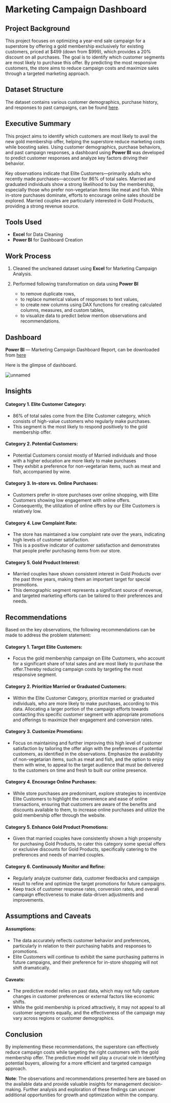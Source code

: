 # Marketing Campaign Dashboard

## Project Background
This project focuses on optimizing a year-end sale campaign for a superstore by offering a gold membership exclusively for existing customers, priced at $499 (down from $999), which provides a 20% discount on all purchases. The goal is to identify which customer segments are most likely to purchase this offer. By predicting the most responsive customers, the store aims to reduce campaign costs and maximize sales through a targeted marketing approach.

## Dataset Structure

The dataset contains various customer demographics, purchase history, and responses to past campaigns, can be found [here](https://github.com/nikitaprasad21/Marketing-Campaign-Dashboard/blob/main/superstore_data.csv).

## Executive Summary
This project aims to identify which customers are most likely to avail the new gold membership offer, helping the superstore reduce marketing costs while boosting sales. Using customer demographics, purchase behaviors, and past campaign responses, a dashboard using **Power BI** was developed to predict customer responses and analyze key factors driving their behavior.

Key observations indicate that Elite Customers—primarily adults who recently made purchases—account for 86% of total sales. Married and graduated individuals show a strong likelihood to buy the membership, especially those who prefer non-vegetarian items like meat and fish. While in-store purchases dominate, efforts to encourage online sales should be explored. Married couples are particularly interested in Gold Products, providing a strong revenue source.

## Tools Used
* **Excel** for Data Cleaning
* **Power BI** for Dashboard Creation

## Work Process

1. Cleaned the uncleaned dataset using **Excel** for Marketing Campaign Analysis. 

2. Performed following transformation on data using **Power BI** 
   * to remove duplicate rows, 
   * to replace  numerical values of responses to text values, 
   * to create new columns using DAX functions for creating calculated columns, measures, and custom tables, 
   * to visualize data to predict below mention observations and recommendations.
  
## Dashboard

**Power BI** — Marketing Campaign Dashboard Report, can be downloaded from [here](https://github.com/nikitaprasad21/Marketing-Campaign-Dashboard/blob/main/Superstore%20Marketing%20Campaign.pbix)

Here is the glimpse of dashboard.

![unnamed](https://github.com/nikitaprasad21/Marketing-Campaign-Dashboard/assets/84131752/1e55e4ff-8aab-4516-904a-794e6bd7936b)

## Insights
#### Category 1. Elite Customer Category:

  * 86% of total sales come from the Elite Customer category, which consists of high-value customers who regularly make purchases.
  * This segment is the most likely to respond positively to the gold membership offer.

#### Category 2. Potential Customers:

  * Potential Customers consist mostly of Married individuals and those with a higher education are more likely to make purchases
  * They exhibit a preference for non-vegetarian items, such as meat and fish, accompanied by wine. 

#### Category 3. In-store vs. Online Purchases:

  * Customers prefer in-store purchases over online shopping, with Elite Customers showing low engagement with online offers.
  * Consequently, the utilization of online offers by our Elite Customers is relatively low.

#### Category 4. Low Complaint Rate:

  * The store has maintained a low complaint rate over the years, indicating high levels of customer satisfaction.
  * This is a positive indicator of customer satisfaction and demonstrates that people prefer purchasing items from our store.

#### Category 5. Gold Product Interest:

   * Married couples have shown consistent interest in Gold Products over the past three years, making them an important target for special promotions.
   * This demographic segment represents a significant source of revenue, and targeted marketing efforts can be tailored to their preferences and needs.

## Recommendations

Based on the key observations, the following recommendations can be made to address the problem statement:


#### Category 1. Target Elite Customers:

  * Focus the gold membership campaign on Elite Customers, who account for a significant share of total sales and are most likely to purchase the offer.Thereby reducing campaign costs by targeting the most responsive segment. 

#### Category 2. Prioritize Married or Graduated Customers:

  * Within the Elite Customer Category, prioritize married or graduated individuals, who are more likely to make purchases, according to this data. Allocating a larger portion of the campaign efforts towards contacting this specific customer segment with appropriate promotions and offerings to maximize their engagement and conversion rates.

#### Category 3. Customize Promotions:

  * Focus on maintaining and further improving this high level of customer satisfaction by tailoring the offer align with the preferences of potential customers, as identified in the observations. Emphasize the availability of non-vegetarian items, such as meat and fish, and the option to enjoy them with wine, to appeal to the target audience that must be delivered to the customers on time and fresh to built our online presence.

#### Category 4. Encourage Online Purchases:

  * While store purchases are predominant, explore strategies to incentivize Elite Customers to highlight the convenience and ease of online transactions, ensuring that customers are aware of the benefits and discounts available to them, to increase online purchases and utilize the gold membership offer through the website.


#### Category 5. Enhance Gold Product Promotions:

 *  Given that married couples have consistently shown a high propensity for purchasing Gold Products, to cater this category some special offers or exclusive discounts for Gold Products, specifically catering to the preferences and needs of married couples.
  

#### Category 6. Continuously Monitor and Refine:

  * Regularly analyze customer data, customer feedbacks and campaign result to refine and optimize the target promotions for future campaigns.
  * Keep track of customer response rates, conversion rates, and overall campaign effectiveness to make data-driven adjustments and improvements.


## Assumptions and Caveats
#### Assumptions:

* The data accurately reflects customer behavior and preferences, particularly in relation to their purchasing habits and responses to promotions.
* Elite Customers will continue to exhibit the same purchasing patterns in future campaigns, and their preference for in-store shopping will not shift dramatically.
  
#### Caveats:

* The predictive model relies on past data, which may not fully capture changes in customer preferences or external factors like economic shifts.
* While the gold membership is priced attractively, it may not appeal to all customer segments equally, and the effectiveness of the campaign may vary across regions or customer demographics.

## Conclusion

By implementing these recommendations, the superstore can effectively reduce campaign costs while targeting the right customers with the gold membership offer. The predictive model will play a crucial role in identifying potential buyers, allowing for a more efficient and targeted campaign approach.

**Note**: The observations and recommendations presented here are based on the available data and provide valuable insights for management decision-making. Further analysis and exploration of these findings can uncover additional opportunities for growth and optimization within the company.
